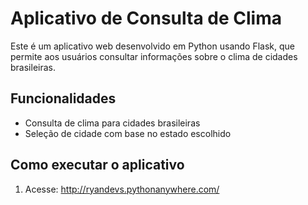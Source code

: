 # Aplicativo de Consulta de Clima

Este é um aplicativo web desenvolvido em Python usando Flask, que permite aos usuários consultar informações sobre o clima de cidades brasileiras.

## Funcionalidades

- Consulta de clima para cidades brasileiras
- Seleção de cidade com base no estado escolhido

## Como executar o aplicativo

1. Acesse: http://ryandevs.pythonanywhere.com/

